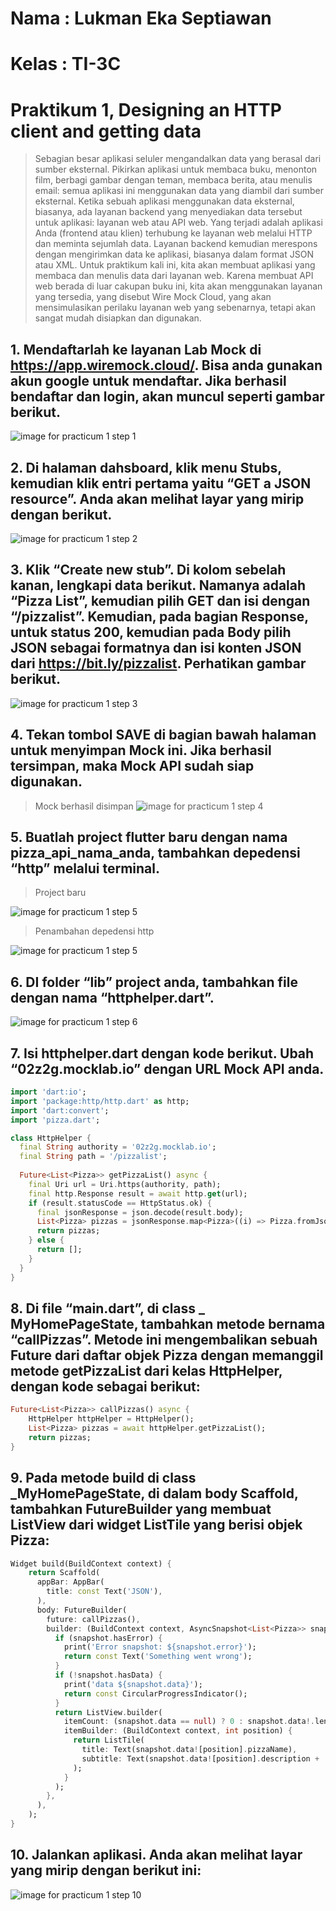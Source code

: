 # Nama  : Lukman Eka Septiawan
# Kelas : TI-3C

# Praktikum 1, Designing an HTTP client and getting data 
> Sebagian besar aplikasi seluler mengandalkan data yang berasal dari sumber eksternal. Pikirkan aplikasi untuk membaca buku, menonton film, berbagi gambar dengan teman, membaca berita, atau menulis email: semua aplikasi ini menggunakan data yang diambil dari sumber eksternal. Ketika sebuah aplikasi menggunakan data eksternal, biasanya, ada layanan backend yang menyediakan data tersebut untuk aplikasi: layanan web atau API web. Yang terjadi adalah aplikasi Anda (frontend atau klien) terhubung ke layanan web melalui HTTP dan meminta sejumlah data. Layanan backend kemudian merespons dengan mengirimkan data ke aplikasi, biasanya dalam format JSON atau XML. Untuk praktikum kali ini, kita akan membuat aplikasi yang membaca dan menulis data dari layanan web. Karena membuat API web berada di luar cakupan buku ini, kita akan menggunakan layanan yang tersedia, yang disebut Wire Mock Cloud, yang akan mensimulasikan perilaku layanan web yang sebenarnya, tetapi akan sangat mudah disiapkan dan digunakan.  
## 1. Mendaftarlah ke layanan Lab Mock di https://app.wiremock.cloud/. Bisa anda gunakan akun google untuk mendaftar. Jika berhasil bendaftar dan login, akan muncul seperti gambar berikut. 

![image for practicum 1 step 1](images/p1-1.png)

## 2. Di halaman dahsboard, klik menu Stubs, kemudian klik entri pertama yaitu “GET a JSON resource”. Anda akan melihat layar yang mirip dengan berikut.

![image for practicum 1 step 2](images/p1-2.png)

## 3. Klik “Create new stub”. Di kolom sebelah kanan, lengkapi data berikut. Namanya adalah “Pizza List”, kemudian pilih GET dan isi dengan “/pizzalist”. Kemudian, pada bagian Response, untuk status 200, kemudian pada Body pilih JSON sebagai formatnya dan isi konten JSON dari https://bit.ly/pizzalist. Perhatikan gambar berikut. 

![image for practicum 1 step 3](images/p1-3.png)

## 4. Tekan tombol SAVE di bagian bawah halaman untuk menyimpan Mock ini. Jika berhasil tersimpan, maka Mock API sudah siap digunakan. 

> Mock berhasil disimpan
![image for practicum 1 step 4](images/p1-4.png)

## 5. Buatlah project flutter baru dengan nama pizza_api_nama_anda, tambahkan depedensi “http” melalui terminal. 

> Project baru

![image for practicum 1 step 5](images/p1-51.png)

> Penambahan depedensi http

![image for practicum 1 step 5](images/p1-52.png)

## 6. DI folder “lib” project anda, tambahkan file dengan nama “httphelper.dart”. 

![image for practicum 1 step 6](images/p1-6.png)

## 7. Isi httphelper.dart dengan kode berikut. Ubah “02z2g.mocklab.io” dengan URL Mock API anda. 

```dart
import 'dart:io';
import 'package:http/http.dart' as http;
import 'dart:convert';
import 'pizza.dart';

class HttpHelper {
  final String authority = '02z2g.mocklab.io';
  final String path = '/pizzalist';
  
  Future<List<Pizza>> getPizzaList() async {
    final Uri url = Uri.https(authority, path);
    final http.Response result = await http.get(url);
    if (result.statusCode == HttpStatus.ok) {
      final jsonResponse = json.decode(result.body);
      List<Pizza> pizzas = jsonResponse.map<Pizza>((i) => Pizza.fromJson(i)).toList();
      return pizzas;
    } else {
      return [];
    }
  }
}
```

## 8. Di file “main.dart”, di class _ MyHomePageState, tambahkan metode bernama “callPizzas”. Metode ini mengembalikan sebuah Future dari daftar objek Pizza dengan memanggil metode getPizzaList dari kelas HttpHelper, dengan kode sebagai berikut: 

```dart
Future<List<Pizza>> callPizzas() async {
    HttpHelper httpHelper = HttpHelper();
    List<Pizza> pizzas = await httpHelper.getPizzaList();
    return pizzas;
}
```

## 9. Pada metode build di class _MyHomePageState, di dalam body Scaffold, tambahkan FutureBuilder yang membuat ListView dari widget ListTile yang berisi objek Pizza:

```dart
Widget build(BuildContext context) {
    return Scaffold(
      appBar: AppBar(
        title: const Text('JSON'),
      ),
      body: FutureBuilder(
        future: callPizzas(),
        builder: (BuildContext context, AsyncSnapshot<List<Pizza>> snapshot) {
          if (snapshot.hasError) {
            print('Error snapshot: ${snapshot.error}');
            return const Text('Something went wrong');
          }
          if (!snapshot.hasData) {
            print('data ${snapshot.data}');
            return const CircularProgressIndicator();
          }
          return ListView.builder(
            itemCount: (snapshot.data == null) ? 0 : snapshot.data!.length,
            itemBuilder: (BuildContext context, int position) {
              return ListTile(
                title: Text(snapshot.data![position].pizzaName),
                subtitle: Text(snapshot.data![position].description + ' - € ' + snapshot.data![position].price.toString()),
              );
            }
          );
        },
      ),
    );
}
```

## 10. Jalankan aplikasi. Anda akan melihat layar yang mirip dengan berikut ini: 

![image for practicum 1 step 10](images/p1-10.png)
